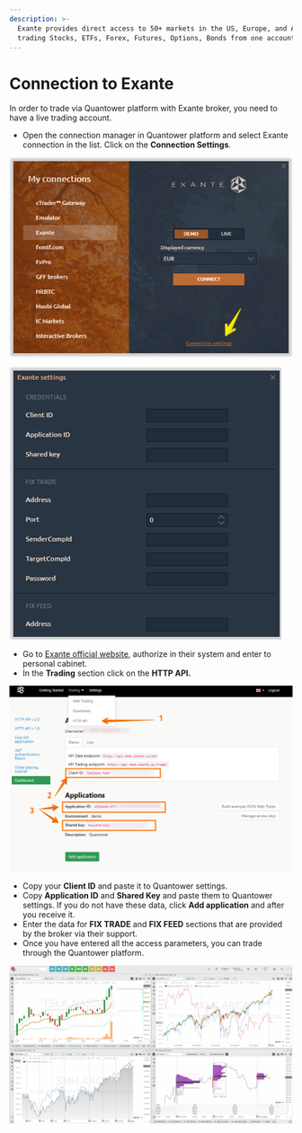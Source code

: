 ```yaml
---
description: >-
  Exante provides direct access to 50+ markets in the US, Europe, and Asia for
  trading Stocks, ETFs, Forex, Futures, Options, Bonds from one account.
---
```


# Connection to Exante

In order to trade via Quantower platform with Exante broker, you need to have a live trading account.

* Open the connection manager in Quantower platform and select Exante connection in the list. Click on the **Connection Settings**.

![Click on the Connection Settings to configure all the parameters](../.gitbook/assets/connection-settings-exante.png)

![Connection parameteres for Exante in Quantower platform](../.gitbook/assets/exante-settings-quantower-platform.png)

* Go to [Exante official website](https://exante.eu/#signin), authorize in their system and enter to personal cabinet.
* In the **Trading** section click on the **HTTP API.**

![](../.gitbook/assets/api-credentials-exante.png)

* Copy your **Client ID** and paste it to Quantower settings.
* Copy **Application ID** and **Shared Key** and paste them to Quantower settings. If you do not have these data, click **Add application** and after you receive it.
* Enter the data for **FIX TRADE** and **FIX FEED** sections that are provided by the broker via their support.
* Once you have entered all the access parameters, you can trade through the Quantower platform.

![Exante connection in action](../.gitbook/assets/exante-via-quantower.png)

